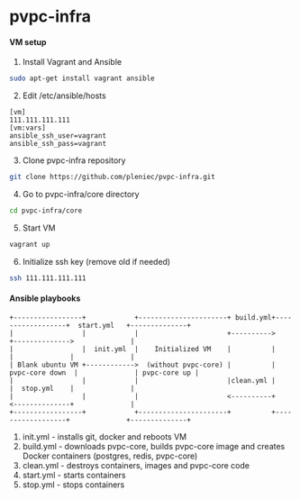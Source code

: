 # pvpc-infra
#### VM setup
1. Install Vagrant and Ansible
```bash
sudo apt-get install vagrant ansible
```
2. Edit /etc/ansible/hosts
```
[vm]
111.111.111.111
[vm:vars]
ansible_ssh_user=vagrant
ansible_ssh_pass=vagrant
```
3. Clone pvpc-infra repository
```bash
git clone https://github.com/pleniec/pvpc-infra.git
```
4. Go to pvpc-infra/core directory
```bash
cd pvpc-infra/core
```
5. Start VM
```bash
vagrant up
```
6. Initialize ssh key (remove old if needed)
```bash
ssh 111.111.111.111
```
#### Ansible playbooks
```
+-----------------+            +----------------------+ build.yml+------------------+  start.yml   +--------------+
|                 |            |                      +---------->                  +-------------->              |
|                 |  init.yml  |    Initialized VM    |          |                  |              |              |
| Blank ubuntu VM +------------>  (without pvpc-core) |          |  pvpc-core down  |              | pvpc-core up |
|                 |            |                      |clean.yml |                  |  stop.yml    |              |
|                 |            |                      <----------+                  <--------------+              |
+-----------------+            +----------------------+          +------------------+              +--------------+
```
1. init.yml - installs git, docker and reboots VM
2. build.yml - downloads pvpc-core, builds pvpc-core image and creates Docker containers (postgres, redis, pvpc-core)
3. clean.yml - destroys containers, images and pvpc-core code
4. start.yml - starts containers
5. stop.yml - stops containers
